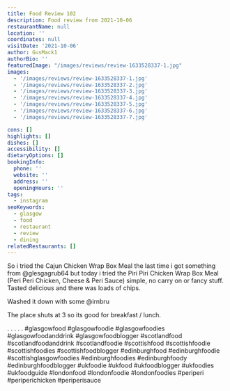 ```yaml
---
title: Food Review 102
description: Food review from 2021-10-06
restaurantName: null
location: ''
coordinates: null
visitDate: '2021-10-06'
author: GusMack1
authorBio: ''
featuredImage: "/images/reviews/review-1633528337-1.jpg"
images:
  - '/images/reviews/review-1633528337-1.jpg'
  - '/images/reviews/review-1633528337-2.jpg'
  - '/images/reviews/review-1633528337-3.jpg'
  - '/images/reviews/review-1633528337-4.jpg'
  - '/images/reviews/review-1633528337-5.jpg'
  - '/images/reviews/review-1633528337-6.jpg'
  - '/images/reviews/review-1633528337-7.jpg'

cons: []
highlights: []
dishes: []
accessibility: []
dietaryOptions: []
bookingInfo:
  phone: ''
  website: ''
  address: ''
  openingHours: ''
tags:
  - instagram
seoKeywords:
  - glasgow
  - food
  - restaurant
  - review
  - dining
relatedRestaurants: []
---
```

So i tried the Cajun Chicken Wrap Box Meal the last time i got something from @glesgagrub64 but today i tried the Piri Piri Chicken Wrap Box Meal (Peri Peri Chicken, Cheese & Peri Sauce) simple, no carry on or fancy stuff. Tasted delicious and there was loads of chips.

Washed it down with some @irnbru 

The place shuts at 3 so its good for breakfast / lunch.

.
.
.
.
.
#glasgowfood #glasgowfoodie #glasgowfoodies #glasgowfoodanddrink #glasgowfoodblogger #scotlandfood #scotlandfoodanddrink #scotlandfoodie #scottishfood #scottishfoodie #scottishfoodies #scottishfoodblogger #edinburghfood #edinburghfoodie #scottishglasgowfoodies #edinburghfoodies #edinburghfoody #edinburghfoodblogger #ukfoodie #ukfood #ukfoodblogger #ukfoodies #ukfoodguide #londonfood #londonfoodie #londonfoodies #periperi #periperichicken #periperisauce
